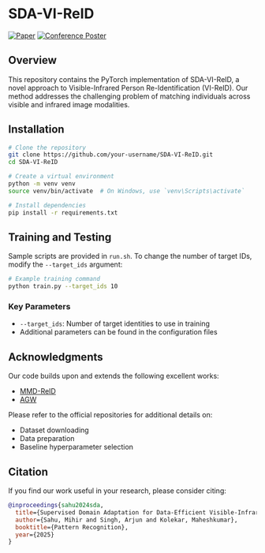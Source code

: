 # SDA-VI-ReID

[![Paper](https://img.shields.io/badge/Paper-Springer-blue)](https://link.springer.com/chapter/10.1007/978-3-031-78354-8_1)
[![Conference Poster](https://img.shields.io/badge/Poster-View-green)](https://drive.google.com/file/d/1t3OPbtc1BhQzlpLUUokwhPDwjXoMnjQJ/view?usp=sharing)

## Overview

This repository contains the PyTorch implementation of SDA-VI-ReID, a novel approach to Visible-Infrared Person Re-Identification (VI-ReID). Our method addresses the challenging problem of matching individuals across visible and infrared image modalities.

## Installation

```bash
# Clone the repository
git clone https://github.com/your-username/SDA-VI-ReID.git
cd SDA-VI-ReID

# Create a virtual environment
python -m venv venv
source venv/bin/activate  # On Windows, use `venv\Scripts\activate`

# Install dependencies
pip install -r requirements.txt
```

## Training and Testing

Sample scripts are provided in `run.sh`. To change the number of target IDs, modify the `--target_ids` argument:

```bash
# Example training command
python train.py --target_ids 10
```

### Key Parameters

- `--target_ids`: Number of target identities to use in training
- Additional parameters can be found in the configuration files

## Acknowledgments

Our code builds upon and extends the following excellent works:

- [MMD-ReID](https://github.com/vcl-iisc/MMD-ReID)
- [AGW](https://github.com/mangye16/Cross-Modal-Re-ID-baseline)

Please refer to the official repositories for additional details on:
- Dataset downloading
- Data preparation
- Baseline hyperparameter selection

## Citation

If you find our work useful in your research, please consider citing:

```bibtex
@inproceedings{sahu2024sda,
  title={Supervised Domain Adaptation for Data-Efficient Visible-Infrared Person Re-identification},
  author={Sahu, Mihir and Singh, Arjun and Kolekar, Maheshkumar},
  booktitle={Pattern Recognition},
  year={2025}
}
```
